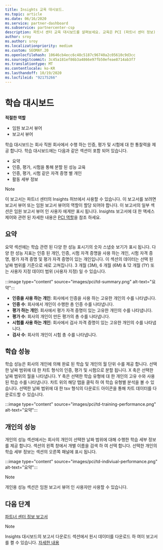 ```yaml
---
title: Insights 교육 대시보드.
ms.topic: article
ms.date: 06/16/2020
ms.service: partner-dashboard
ms.subservice: partnercenter-csp
description: 파트너 센터 교육 대시보드를 살펴보세요. 교육은 PCI (파트너 센터 정보) 영역에서 사용할 수 있는 보고서 중 하나입니다.
author: sroy
ms.author: sroy
ms.localizationpriority: medium
ms.custom: SEOMAY.20
ms.openlocfilehash: 10646cb4ecc6c48c5187c96740a2c05610c9d3cc
ms.sourcegitcommit: 3c45a181ef86b3a4866e97fb50efeae8714ab3f7
ms.translationtype: MT
ms.contentlocale: ko-KR
ms.lasthandoff: 10/19/2020
ms.locfileid: "92175266"
---
```

# <a name="trainings-dashboard"></a>학습 대시보드

**적절한 역할**
- 임원 보고서 뷰어
- 보고서 뷰어

학습 대시보드는 회사 직원 회사에서 수행 하는 인증, 평가 및 시험에 대 한 통찰력을 제공 합니다. 학습 대시보드에는 다음과 같은 섹션이 포함 되어 있습니다.

- 요약
- 인증, 평가, 시험을 통해 분할 된 성능 교육
- 인증, 평가, 시험 같은 자격 증명 별 개인
- 활동 세부 정보

>[!NOTE] 
>이 보고서는 파트너 센터의 Insights 허브에서 사용할 수 있습니다. 이 보고서를 보려면 보고서 뷰어 또는 임원 보고서 뷰어의 역할이 할당 되어야 합니다. 이 보고서의 일부 섹션은 임원 보고서 뷰어 인 사용자 에게만 표시 됩니다. Insights 보고서에 대 한 액세스 제어와 관련 된 자세한 내용은 [PCI 역할](pci-roles.md)을 참조 하세요.

## <a name="summary"></a>요약

요약 섹션에는 학습 관련 된 다양 한 성능 표시기의 숫자 스냅숏 보기가 표시 됩니다. 다양 한 성능 지표는 인증 된 개인, 인증, 시험 자격 증명을 사용 하는 개인, 시험 자격 증명, 평가 자격 증명 및 평가 자격 증명이 있는 개인입니다. 이 섹션의 데이터는 선택 된 날짜 범위를 기준으로 새로 고쳐집니다. 3 개월 (3M), 6 개월 (6M) & 12 개월 (1Y) 또는 사용자 지정 데이터 범위 (사용자 지정) 일 수 있습니다. 

:::image type="content" source="images/pci/td-summary.png" alt-text="요약":::

- **인증을 사용 하는 개인**: 회사에서 인증을 사용 하는 고유한 개인의 수를 나타냅니다.
- **인증 수**: 회사에서 개인이 수행한 총 인증 수를 나타냅니다.
- **평가 하는 개인**: 회사에서 평가 자격 증명이 있는 고유한 개인의 수를 나타냅니다. 
- **평가 수**: 회사의 개인이 만든 평가의 총 수를 나타냅니다.
- **시험를 사용 하는 개인**: 회사에서 검사 자격 증명이 있는 고유한 개인의 수를 나타냅니다. 
- **검사 수**: 회사의 개인이 시험 총 수를 나타냅니다.

## <a name="training-performance"></a>학습 성능

학습 성능은 회사의 개인에 의해 완료 된 학습 및 개인의 월 단위 수를 제공 합니다. 선택한 날짜 범위에 대 한 차트 형식의 인증, 평가 및 시험으로 분할 됩니다. X 축은 선택한 날짜 범위의 월을 나타냅니다. Y 축은 선택한 학습 유형에 대 한 개인의 고유 수와 사용 된 학습 수를 나타냅니다. 차트 위의 해당 탭을 클릭 하 여 학습 유형별 분석을 볼 수 있습니다. 선택한 날짜 범위에 대 한 tsv 형식의 다운로드 아이콘을 통해 차트 데이터를 다운로드할 수 있습니다.

:::image type="content" source="images/pci/td-training-performance.png" alt-text="요약":::

## <a name="individuals-performance"></a>개인의 성능

개인의 성능 섹션에서는 회사의 개인이 선택한 날짜 범위에 대해 수행한 학습 세부 정보를 제공 합니다. 섹션의 왼쪽 창에서 개별 이름을 검색 하 여 선택 합니다. 선택한 개인의 학습 세부 정보는 섹션의 오른쪽 패널에 표시 됩니다.

:::image type="content" source="images/pci/td-indiviual-performance.png" alt-text="요약":::

>[!NOTE] 
> 개인용 성능 섹션은 임원 보고서 뷰어 인 사용자만 사용할 수 있습니다. 

## <a name="next-steps"></a>다음 단계

[파트너 센터 정보 보고서](partner-center-insights.md)

>[!NOTE] 
> Insights 대시보드의 보고서 다운로드 섹션에서 원시 데이터를 다운로드 하 여이 보고서를 켤 수 있습니다. [자세한 내용](pci-download-reports.md)
